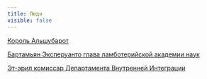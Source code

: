 ```yaml
---
title: Люди
visible: false
---
```


[Король Альшубарот](http://lambopedia.ru/svyashennoe-korolevstvo-lambotero/lyudi/korol-alshubarot)

[Бартамьян Эксперуанто глава  ламботерийской академии наук](http://lambopedia.ru/svyashennoe-korolevstvo-lambotero/lyudi/bartamyan-eksperuanto)

[Эт-эрил комиссар Департамента Внутренней Интеграции](http://lambopedia.ru/svyashennoe-korolevstvo-lambotero/nashi-ministerstva/departament-vnutrennei-integracii/et-eril)